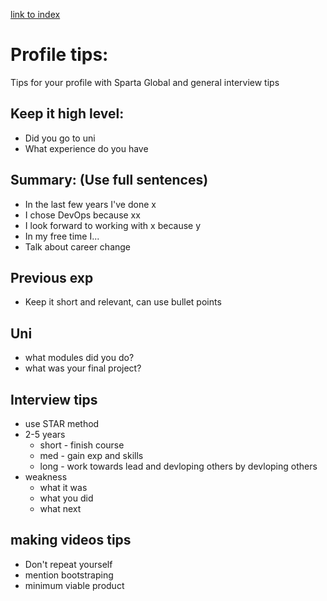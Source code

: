 [link to index](/readme.md)  
# Profile tips:
Tips for your profile with Sparta Global and general interview tips

## Keep it high level:
  - Did you go to uni 
  - What experience do you have

## Summary: (Use full sentences)
  - In the last few years I've done x
  - I chose DevOps because xx 
  - I look forward to working with x because y 
  - In my free time I... 
  - Talk about career change

## Previous exp
  - Keep it short and relevant, can use bullet points

## Uni
  - what modules did you do?
  - what was your final project?


## Interview tips
- use STAR method
- 2-5 years
  - short - finish course
  - med - gain exp and skills
  - long - work towards lead and devloping others by devloping others 
- weakness
  - what it was
  - what you did
  - what next


## making videos tips
- Don't repeat yourself
- mention bootstraping
- minimum viable product

